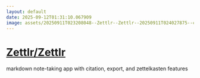 ```yaml
---
layout: default
date: 2025-09-12T01:31:10.067909
image: assets/20250911T023208048--Zettlr--Zettlr--20250911T024027875--cropped.png
---
```


# [Zettlr/Zettlr](https://github.com/Zettlr/Zettlr)

markdown note-taking app with citation, export, and zettelkasten features
